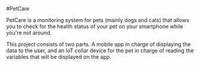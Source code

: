 #PetCare

PetCare is a monitoring system for pets (mainly dogs and cats) that allows you to check for the health status of your pet on your smartphone while you're not around.

This project consists of two parts. A mobile app in charge of displaying the data to the user, and an IoT collar device for the pet in charge of reading the variables that will be displayed on the app.